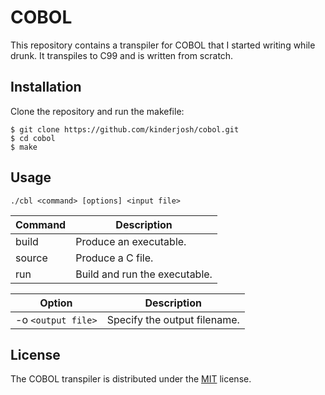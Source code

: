 # COBOL

This repository contains a transpiler for COBOL that I started writing while drunk. It transpiles to C99 and is written from scratch.

## Installation

Clone the repository and run the makefile:

```console
$ git clone https://github.com/kinderjosh/cobol.git
$ cd cobol
$ make
```

## Usage

```
./cbl <command> [options] <input file>
```

| Command | Description |
| --- | --- |
| build | Produce an executable. |
| source | Produce a C file. |
| run | Build and run the executable. |

| Option | Description |
| --- | --- |
| -o ```<output file>``` | Specify the output filename. |

## License

The COBOL transpiler is distributed under the [MIT](./LICENSE) license.